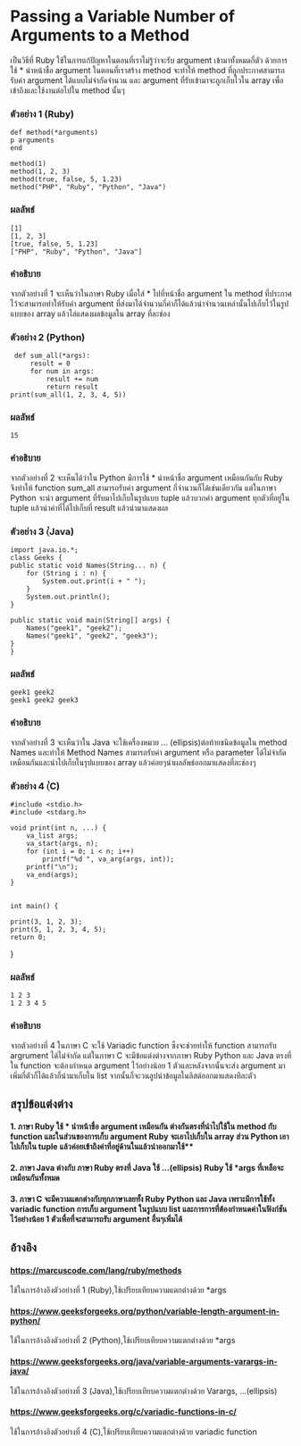 # Passing a Variable Number of Arguments to a Method
เป็นวิธีที่ Ruby ใช้ในการแก้ปัญหาในตอนที่เราไม่รู้ว่าจะรับ argument เข้ามาทั้งหมดกี่ตัว ด้วยการใช้ * นำหน้าชื่อ argument ในตอนที่เราสร้าง method จะทำให้ method ที่ถูกประกาศสามารถรับค่า argument ได้แบบไม่จำกัดจำนวน และ argument ที่รับเข้ามาจะถูกเก็บไวใน array เพื่อเข้าถึงและใช้งานต่อไปใน method นั้นๆ
### ตัวอย่าง 1 (Ruby)

    def method(*arguments)
    p arguments
    end
    
    method(1)
    method(1, 2, 3)
    method(true, false, 5, 1.23)
    method("PHP", "Ruby", "Python", "Java")
    
### ผลลัพธ์

    [1]
    [1, 2, 3]
    [true, false, 5, 1.23]
    ["PHP", "Ruby", "Python", "Java"]

### คำอธิบาย
จากตัวอย่างที่ 1 จะเห็นว่าในภาษา Ruby เมื่อใส่ * ไปที่หน้าชื่อ argument ใน method ที่ประกาศไว้จะสามารถทำให้รับค่า argument ที่ส่งมาได้จำนวนกี่ค่าก็ได้แล้วนำจำนวนเหล่านั้นไปเก็บไว้ในรูปแบบของ array แล้วไล่แสดงผลข้อมูลใน array ที่ละช่อง

### ตัวอย่าง 2 (Python)

     def sum_all(*args):
         result = 0
         for num in args:
             result += num
             return result
    print(sum_all(1, 2, 3, 4, 5))

### ผลลัพธ์

    15

### คำอธิบาย
จากตัวอย่างที่ 2 จะเห็นได้ว่าใน Python มีการใช้ * นำหน้าชื่อ argument เหมือนกันกับ Ruby จึงทำให้ function sum_all สามารถรับค่า argument กี่จำนวนก็ได้เช่นเดียวกัน แต่ในภาษา Python จะนำ argument ที่รับมาไปเก็บในรูปแบบ tuple แล้วบวกค่า argument ทุกตัวที่อยู่ใน tuple แล้วนำค่าที่ได้ไปเก็บที่ result แล้วนำมาแสดงผล

### ตัวอย่าง 3 (๋Java)

    import java.io.*;
    class Geeks {
    public static void Names(String... n) {
        for (String i : n) {
            System.out.print(i + " "); 
        }
        System.out.println(); 
    }

    public static void main(String[] args) {
        Names("geek1", "geek2");           
        Names("geek1", "geek2", "geek3");   
    }
    }

### ผลลัพธ์

    geek1 geek2 
    geek1 geek2 geek3

### คำอธิบาย
จากตัวอย่างที่ 3 จะเห็นว่าใน Java จะใช้เครื่องหมาย ... (ellipsis)ต่อท้ายชนิดข้อมูลใน method Names และทำให้ Method Names สามารถรับค่า argument หรือ parameter ได้ไม่จำกัดเหมือนกันและนำไปเก็บในรุปแบบของ array แล้วค่อยๆนำผลลัพธ์ออกมาแสดงที่ละช่องๆ

### ตัวอย่าง 4 (๋C)

    #include <stdio.h>
    #include <stdarg.h>
    
    void print(int n, ...) {
        va_list args;
        va_start(args, n);  
        for (int i = 0; i < n; i++) 
            printf("%d ", va_arg(args, int));
        printf("\n");
        va_end(args);
    }
    
    
    int main() {
  
    print(3, 1, 2, 3);
    print(5, 1, 2, 3, 4, 5);
    return 0;
}

### ผลลัพธ์

    1 2 3 
    1 2 3 4 5

### คำอธิบาย
จากตัวอย่างที่ 4 ในภาษา C จะใช้ Variadic function ซึ่งจะช่วยทำให้ function สามารถรับ argrument ได้ไม่จำกัด แต่ในภาษา C จะมีข้อแต่งต่างจากภาษา Ruby Python และ Java ตรงที่ใน function จะต้องกำหนด argument ไว้อย่างน้อย 1 ตัวและหลังจากนั้นจะส่ง argument มาเพิ่มกี่ตัวก็ได้แล้วก็นำมาเก็บใน list จากนั้นก็จะวนลูปนำข้อมูลในลิสต์ออกมาแสดงทีละตัว

## สรุปข้อแต่งต่าง

#### 1. ภาษา Ruby ใช้ * นำหน้าชื่อ argument เหมือนกัน ต่างกันตรงที่นำไปใช้ใน method กับ function และในส่วนของการเก็บ argument Ruby จะเอาไปเก็บใน array ส่วน Python เอาไปเก็บใน tuple แล้วค่อยเข้าถึงค่าที่อยู่ด้านในแล้วนำออกมาใช้**
#### 2. ภาษา Java ต่างกับ ภาษา Ruby ตรงที่ Java ใช้ ...(ellipsis) Ruby ใช้ *args ที่เหลือจะเหมือนกันทั้งหมด
#### 3. ภาษา C จะมีความแตกต่างกับทุกภาษาเลยทั้ง Ruby Python และ Java เพราะมีการใช้ทั้ง variadic function การเก็บ argument ในรูปแบบ list และการการที่ต้องกำหนดค่าในฟังก์ชันไว้อย่างน้อย 1 ตัวเพื่อที่จะสามารถรับ argument อื่นๆเพิ่มได้


## อ้างอิง
#### https://marcuscode.com/lang/ruby/methods 
ใช้ในการอ้างอิงตัวอย่างที่ 1 (Ruby),ใช้เปรียบเทียบความแตกต่างด้วย *args
#### https://www.geeksforgeeks.org/python/variable-length-argument-in-python/
ใช้ในการอ้างอิงตัวอย่างที่ 2 (Python),ใช้เปรียบเทียบความแตกต่างด้วย *args
#### https://www.geeksforgeeks.org/java/variable-arguments-varargs-in-java/
ใช้ในการอ้างอิงตัวอย่างที่ 3 (Java),ใช้เปรียบเทียบความแตกต่างด้วย Varargs, ...(ellipsis)
#### https://www.geeksforgeeks.org/c/variadic-functions-in-c/
ใช้ในการอ้างอิงตัวอย่างที่ 4 (C),ใช้เปรียบเทียบความแตกต่างด้วย variadic function
